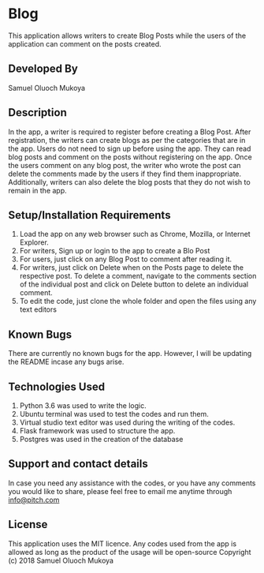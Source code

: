 # Blog
This application allows writers to create Blog Posts while the users of the application can comment on the posts created.

## Developed By
Samuel Oluoch Mukoya

## Description
In the app, a writer is required to register before creating a Blog Post. After registration, the writers can create blogs as per the categories that are in the app. Users do not need to sign up before using the app. They can read blog posts and comment on the posts without registering on the app. Once the users comment on any blog post, the writer who wrote the post can delete the comments made by the users if they find them inappropriate. Additionally, writers can also delete the blog posts that they do not wish to remain in the app.

## Setup/Installation Requirements
1. Load the app on any web browser such as Chrome, Mozilla, or Internet Explorer.
2. For writers, Sign up or login to the app to create a Blo Post
3. For users, just click on any Blog Post to comment after reading it.
4. For writers, just click on Delete when on the Posts page to delete the respective post. To delete a comment, navigate to the comments section of the individual post and click on Delete button to delete an individual comment.
5. To edit the code, just clone the whole folder and open the files using any text editors

## Known Bugs
There are currently no known bugs for the app. However, I will be updating the README incase any bugs arise.

## Technologies Used
1. Python 3.6 was used to write the logic.
2. Ubuntu terminal was used to test the codes and run them.
3. Virtual studio text editor was used during the writing of the codes.
4. Flask framework was used to structure the app.
5. Postgres was used in the creation of the database

## Support and contact details
In case you need any assistance with the codes, or you have any comments you would like to share, please feel free to email me anytime through info@pitch.com 
## License 
This application uses the MIT licence. Any codes used from the app is allowed as long as the product of the usage will be open-source Copyright (c) 2018 Samuel Oluoch Mukoya